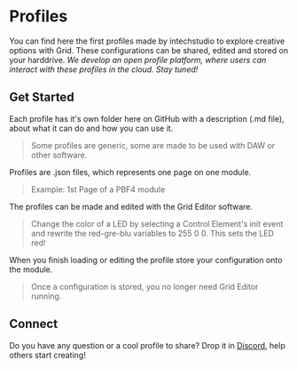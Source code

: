 # Profiles
You can find here the first profiles made by intechstudio to explore creative options with Grid. These configurations can be shared, edited and stored on your harddrive. 
*We develop an open profile platform, where users can interact with these profiles in the cloud. Stay tuned!*

## Get Started

Each profile has it's own folder here on GitHub with a description (.md file), about what it can do and how you can use it.
> Some profiles are generic, some are made to be used with DAW or other software.

Profiles are .json files, which represents one page on one module.
> Example: 1st Page of a PBF4 module

The profiles can be made and edited with the Grid Editor software.
> Change the color of a LED by selecting a Control Element's init event and rewrite the red-gre-blu variables to 255 0 0. This sets the LED red!

When you finish loading or editing the profile store your configuration onto the module.
> Once a configuration is stored, you no longer need Grid Editor running.

## Connect
Do you have any question or a cool profile to share? Drop it in [Discord](https://discord.gg/GRUdF2R), help others start creating!
